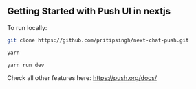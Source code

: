 ## Getting Started with Push UI in nextjs

To run locally:

```bash
git clone https://github.com/pritipsingh/next-chat-push.git

yarn

yarn run dev
```

Check all other features here:
https://push.org/docs/

